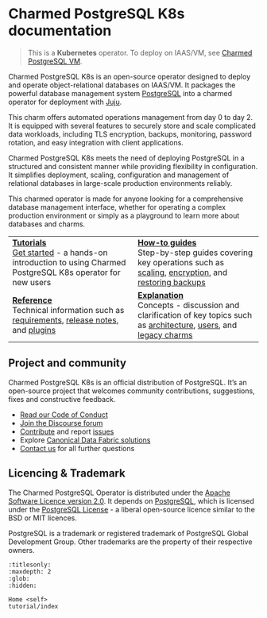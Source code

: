 # Charmed PostgreSQL K8s documentation

> This is a **Kubernetes** operator. To deploy on IAAS/VM, see [Charmed PostgreSQL VM](https://charmhub.io/postgresql).

Charmed PostgreSQL K8s is an open-source operator designed to deploy and operate object-relational databases on IAAS/VM. It packages the powerful database management system [PostgreSQL](https://www.postgresql.org/) into a charmed operator for deployment with [Juju](https://juju.is/docs/juju).

This charm offers automated operations management from day 0 to day 2. It is equipped with several features to securely store and scale complicated data workloads, including TLS encryption, backups, monitoring, password rotation, and easy integration with client applications.

Charmed PostgreSQL K8s meets the need of deploying PostgreSQL in a structured and consistent manner while providing flexibility in configuration. It simplifies deployment, scaling, configuration and management of relational databases in large-scale production environments reliably.
 
This charmed operator is made for anyone looking for a comprehensive database management interface, whether for operating a complex production environment or simply as a playground to learn more about databases and charms.


<!--
This modern "Charmed PostgreSQL K8s" operator (in channel `14/stable`) is a new "[Charmed SDK](https://juju.is/docs/sdk)"-based charm that replaces the legacy "[Reactive](https://juju.is/docs/sdk/charm-taxonomy#reactive)"-based charm (in channel `latest/stable`).<br/>Read more about [legacy charms here](/explanation/legacy-charm).
-->

| | |
|--|--|
|  [**Tutorials**](/tutorial/index)</br>  [Get started](/tutorial/index) - a hands-on introduction to using Charmed PostgreSQL K8s operator for new users </br> |  [**How-to guides**](/how-to/scale-replicas) </br> Step-by-step guides covering key operations such as [scaling](/how-to/scale-replicas), [encryption](/how-to/enable-tls), and [restoring backups](/how-to/back-up-and-restore/restore-a-backup) |
| [**Reference**](/) </br> Technical information such as [requirements](/reference/system-requirements), [release notes](/reference/releases), and [plugins](/reference/plugins-extensions) | [**Explanation**](/explanation/architecture) </br> Concepts - discussion and clarification of key topics such as [architecture](/explanation/architecture), [users](/explanation/users), and [legacy charms](/explanation/legacy-charm)|

## Project and community
Charmed PostgreSQL K8s is an official distribution of PostgreSQL. It’s an open-source project that welcomes community contributions, suggestions, fixes and constructive feedback.
- [Read our Code of Conduct](https://ubuntu.com/community/code-of-conduct)
- [Join the Discourse forum](https://discourse.charmhub.io/tag/postgresql)
- [Contribute](https://github.com/canonical/postgresql-k8s-operator/blob/main/CONTRIBUTING.md) and report [issues](https://github.com/canonical/postgresql-operator/issues/new/choose)
- Explore [Canonical Data Fabric solutions](https://canonical.com/data)
- [Contact us](/reference/contacts) for all further questions

## Licencing & Trademark
The Charmed PostgreSQL Operator is distributed under the [Apache Software Licence version 2.0](https://github.com/canonical/postgresql-operator/blob/main/LICENSE). It depends on [PostgreSQL](https://www.postgresql.org/ftp/source/), which is licensed under the [PostgreSQL License](https://www.postgresql.org/about/licence/) - a liberal open-source licence similar to the BSD or MIT licences.

PostgreSQL is a trademark or registered trademark of PostgreSQL Global Development Group. Other trademarks are the property of their respective owners.


```{toctree}
:titlesonly:
:maxdepth: 2
:glob:
:hidden:

Home <self>
tutorial/index

